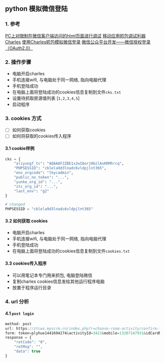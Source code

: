 ## python 模拟微信登陆

### 1. 参考

[PC上对限制在微信客户端访问的html页面进行调试](https://www.cnblogs.com/meitian/p/5424587.html)
[移动应用抓包调试利器Charles](https://www.jianshu.com/p/68684780c1b0)
[使用Charles抓包模拟微信登录](https://www.jianshu.com/p/beaa56846f50)
[微信公众平台开发——微信授权登录（OAuth2.0）](https://www.cnblogs.com/0201zcr/p/5131602.html)

### 2. 操作步骤

- 电脑开启charles
- 手机连接wifi, 与电脑处于同一网络, 指向电脑代理
- 手机登陆成功
- 在电脑上面将登陆成功的cookies信息复制到文件`cks.txt`
- 设置待抓取房源值列表 [`1,2,3,4,5`]
- 启动程序

### 3. cookies 方式

- [ ] 如何获取cookies
- [ ] 如何将获取的cookies传入程序

#### 3.1 cookie样例

```python
cks = {
	"aliyungf_tc": "AQAAAF2ZBE1s2wIAorjHbzlAxKRMhrcq",
	"PHPSESSID": "cblela9d3lnadc6vldpjlnt365",
	"env_orgcode": "lkycadmin",
	"public_no_token": "...",
	"yunke_org_id": "...",
	"ztc_org_id": "...",
	"last_env": "g2"
}

# changed 
PHPSESSID = "cblela9d3lnadc6vldpjlnt365"
```

#### 3.2 如何获取 cookies

- 电脑开启charles
- 手机连接wifi, 与电脑处于同一网络, 指向电脑代理
- 手机登陆成功
- 在电脑上面将登陆成功的cookies信息复制到文件`cookies.txt`

#### 3.3 cookies传入程序

- 可以用笔记本专门用来抓包, 电脑登陆微信
- 复制charles cookies信息发给其他运行程序电脑
- 放置于程序运行目录

### 4. url 分析

#### 4.1 `post login`

```js
method: post
url: https://ztcwx.myscrm.cn/index.php?r=choose-room-activity/confirm-login
form: token=plyhue1441694274&activityId=3421&mobile=13207147931&idCardNo=421125199204241715
response = {
	"retCode": "0",
	"retMsg": "",
	"data": true
}
```

